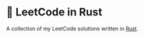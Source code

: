 # 🦀 LeetCode in Rust

A collection of my LeetCode solutions written in [Rust](https://www.rust-lang.org/).
